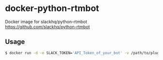 # docker-python-rtmbot

Docker image for slackhq/python-rtmbot https://github.com/slackhq/python-rtmbot

## Usage

```bash
$ docker run -d -e SLACK_TOKEN='API_Token_of_your_bot' -v /path/to/plugins/dir/:/python-rtmbot/plugins layolu/python-rtmbot
```

